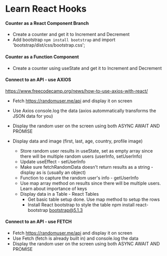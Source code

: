 # Learn React Hooks

#### Counter as a React Component Branch

- Create a counter and get it to Increment and Decrement
- Add bootstrap `npm install bootstrap` and import 'bootstrap/dist/css/bootstrap.css';

#### Counter as a Function Component

- Create a counter using useState and get it to Increment and Decrement

#### Connect to an API - use AXIOS

https://www.freecodecamp.org/news/how-to-use-axios-with-react/

- Fetch https://randomuser.me/api and display it on screen
- Use Axios console.log the data (axios autommatically transforms the JSON data for you)
- Display the random user on the screen using both ASYNC AWAIT AND PROMISE
- Display data and image (first, last, age, country, profile image)

  - Store random user results in useState, set as empty array since there will be multiple random users (userInfo, setUserInfo)
  - Update useEffect - setUserInfo
  - Make sure fetchRandomData doesn't return results as a string - display as is (usually an object)
  - Function to capture the random user's info - getUserInfo
  - Use map array method on results since there will be multiple users. Learn about importance of keys
  - Display data in a Table - React Tables
    - Get basic table setup done. Use map method to setup the rows
    - Install React bootstrap to style the table npm install react-bootstrap bootstrap@5.1.3

#### Connect to an API - use FETCH

- Fetch https://randomuser.me/api and display it on screen
- Use Fetch (fetch is already built in) and console.log the data
- Display the random user on the screen using both ASYNC AWAIT AND PROMISE
